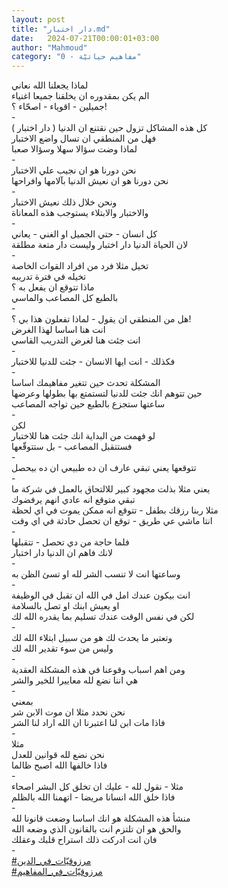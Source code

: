 ```yaml
---
layout: post
title: "دار اختبار.md"
date:   2024-07-21T00:00:01+03:00
author: "Mahmoud"
category: "0 - مفاهيم حياتيّة"
---
```

لماذا يجعلنا الله نعاني\
الم يكن بمقدوره ان يخلقنا جميعا اغنياء\
جميلين - اقوياء - اصحّاء ؟!\
-\
كل هذه المشاكل تزول حين نقتنع ان الدنيا ( دار
اختبار )\
فهل من المنطقي ان تسال واضع الاختبار\
لماذا وضت سؤالا سهلا وسؤالا صعبا\
-\
نحن دورنا هو ان نجيب علي الاختبار\
نحن دورنا هو ان نعيش الدنيا بآلامها وافراحها\
-\
ونحن خلال ذلك نعيش الاختبار\
والاختبار والابتلاء يستوجب هذه المعاناة\
-\
كل انسان - حتي الجميل او الغني - يعاني\
لان الحياة الدنيا دار اختبار وليست دار متعة
مطلقة\
-\
تخيل مثلا فرد من افراد القوات الخاصة\
تخيله في فترة تدريبه\
ماذا تتوقع ان يفعل به ؟\
بالطبع كل المصاعب والماسي\
-\
هل من المنطقي ان يقول - لماذا تفعلون هذا بي ؟!\
انت هنا اساسا لهذا الغرض\
انت جئت هنا لغرض التدريب القاسي\
-\
فكذلك - انت ايها الانسان - جئت للدنيا للاختبار\
-\
المشكلة تحدث حين تتغير مفاهيمك اساسا\
حين تتوهم انك جئت للدنيا لتستمتع بها بطولها
وعرضها\
ساعتها ستجزع بالطبع حين تواجه المصاعب\
-\
لكن\
لو فهمت من البداية انك جئت هنا للاختبار\
فستتقبل المصاعب - بل ستتوقّعها\
-\
تتوقعها يعني تبقي عارف ان ده طبيعي ان ده بيحصل\
-\
يعني مثلا بذلت مجهود كبير للالتحاق بالعمل في شركة
ما\
تبقي متوقع انه عادي انهم يرفضوك\
مثلا ربنا رزقك بطفل - تتوقع انه ممكن يموت في اي
لحظة\
انتا ماشي عي طريق - توقع ان تحصل حادثة في اي وقت\
-\
فلما حاجة من دي تحصل - تتقبلها\
لانك فاهم ان الدنيا دار اختبار\
-\
وساعتها انت لا تنسب الشر لله او تسئ الظن به\
-\
انت بيكون عندك امل في الله ان تقبل في الوظيفة\
او يعيش ابنك او تصل بالسلامة\
لكن في نفس الوقت عندك تسليم بما يقدره الله لك\
-\
وتعتبر ما يحدث لك هو من سبيل ابتلاء الله لك\
وليس من سوء تقدير الله لك\
-\
ومن اهم اسباب وقوعنا في هذه المشكلة العقدية\
هي اننا نضع لله معاييرا للخير والشر\
-\
بمعني\
نحن نحدد مثلا ان موت الابن شر\
فاذا مات ابن لنا اعتبرنا ان الله اراد لنا الشر\
-\
مثلا\
نحن نضع لله قوانين للعدل\
فاذا خالفها الله اصبح ظالما\
-\
مثلا - نقول لله - عليك ان تخلق كل البشر اصحاء\
فاذا خلق الله انسانا مريضا - اتهمنا الله بالظلم\
-\
منشأ هذه المشكلة هو انك اساسا وضعت قانونا لله\
والحق هو ان تلتزم انت بالقانون الذي وضعه الله\
فان انت ادركت ذلك استراح قلبك وعقلك\
-\
[<u>\#مرزوقيّات_في_الدين</u>](https://www.facebook.com/hashtag/مرزوقيّات_في_الدين?source=feed_text)\
[<u>\#مرزوقيّات_في_المفاهيم</u>](https://www.facebook.com/hashtag/مرزوقيّات_في_المفاهيم?source=feed_text)
